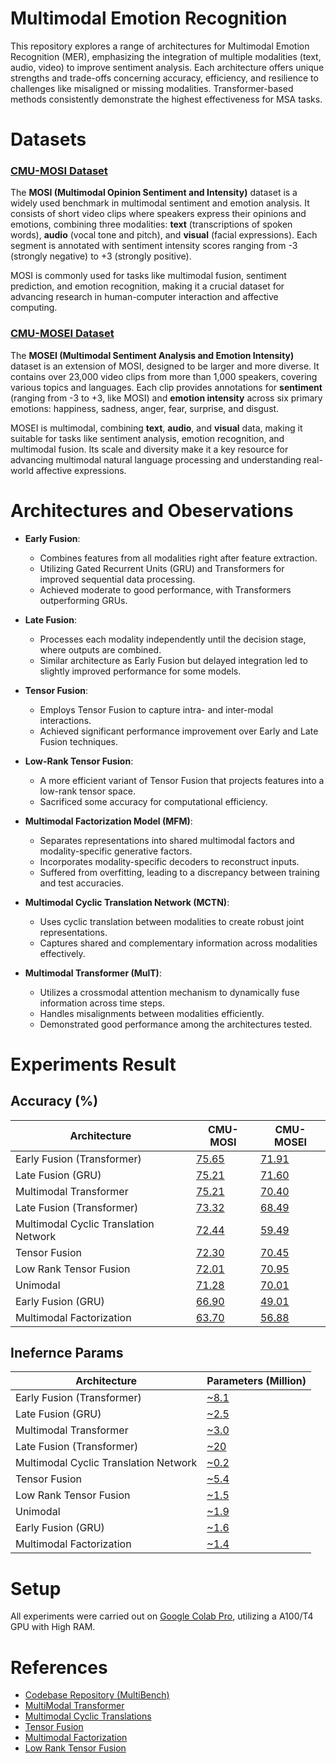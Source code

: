 # Multimodal Emotion Recognition
This repository explores a range of architectures for Multimodal Emotion Recognition (MER), emphasizing the integration of multiple modalities (text, audio, video) to improve sentiment analysis. Each architecture offers unique strengths and trade-offs concerning accuracy, efficiency, and resilience to challenges like misaligned or missing modalities. Transformer-based methods consistently demonstrate the highest effectiveness for MSA tasks.

# Datasets
### [CMU-MOSI Dataset](http://multicomp.cs.cmu.edu/resources/cmu-mosi-dataset/)
The **MOSI (Multimodal Opinion Sentiment and Intensity)** dataset is a widely used benchmark in multimodal sentiment and emotion analysis. It consists of short video clips where speakers express their opinions and emotions, combining three modalities: **text** (transcriptions of spoken words), **audio** (vocal tone and pitch), and **visual** (facial expressions). Each segment is annotated with sentiment intensity scores ranging from -3 (strongly negative) to +3 (strongly positive).

MOSI is commonly used for tasks like multimodal fusion, sentiment prediction, and emotion recognition, making it a crucial dataset for advancing research in human-computer interaction and affective computing.

### [CMU-MOSEI Dataset](http://multicomp.cs.cmu.edu/resources/cmu-mosei-dataset/)
The **MOSEI (Multimodal Sentiment Analysis and Emotion Intensity)** dataset is an extension of MOSI, designed to be larger and more diverse. It contains over 23,000 video clips from more than 1,000 speakers, covering various topics and languages. Each clip provides annotations for **sentiment** (ranging from -3 to +3, like MOSI) and **emotion intensity** across six primary emotions: happiness, sadness, anger, fear, surprise, and disgust.

MOSEI is multimodal, combining **text**, **audio**, and **visual** data, making it suitable for tasks like sentiment analysis, emotion recognition, and multimodal fusion. Its scale and diversity make it a key resource for advancing multimodal natural language processing and understanding real-world affective expressions.

# Architectures and Obeservations
-   **Early Fusion**:
    
    -   Combines features from all modalities right after feature extraction.
    -   Utilizing Gated Recurrent Units (GRU) and Transformers for improved sequential data processing.
    -   Achieved moderate to good performance, with Transformers outperforming GRUs.
-   **Late Fusion**:
    
    -   Processes each modality independently until the decision stage, where outputs are combined.
    -   Similar architecture as Early Fusion but delayed integration led to slightly improved performance for some models.
-   **Tensor Fusion**:
    
    -   Employs Tensor Fusion to capture intra- and inter-modal interactions.
    -   Achieved significant performance improvement over Early and Late Fusion techniques.
-   **Low-Rank Tensor Fusion**:
    
    -   A more efficient variant of Tensor Fusion that projects features into a low-rank tensor space.
    -   Sacrificed some accuracy for computational efficiency.
-   **Multimodal Factorization Model (MFM)**:
    
    -   Separates representations into shared multimodal factors and modality-specific generative factors.
    -   Incorporates modality-specific decoders to reconstruct inputs.
    -   Suffered from overfitting, leading to a discrepancy between training and test accuracies.
-   **Multimodal Cyclic Translation Network (MCTN)**:
    
    -   Uses cyclic translation between modalities to create robust joint representations.
    -   Captures shared and complementary information across modalities effectively.
-   **Multimodal Transformer (MulT)**:
    
    -   Utilizes a crossmodal attention mechanism to dynamically fuse information across time steps.
    -   Handles misalignments between modalities efficiently.
    -   Demonstrated good performance among the architectures tested.
	
# Experiments Result

## Accuracy (%) 
| Architecture                          | CMU-MOSI    | CMU-MOSEI   |
|---------------------------------------|-------------|-------------|
| Early Fusion (Transformer)            | [75.65][L01]| [71.91][L02]|
| Late Fusion (GRU)                     | [75.21][L03]| [71.60][L04]|
| Multimodal Transformer                | [75.21][L05]| [70.40][L06]|
| Late Fusion (Transformer)             | [73.32][L07]| [68.49][L08]|
| Multimodal Cyclic Translation Network | [72.44][L09]| [59.49][L10]|
| Tensor Fusion                         | [72.30][L11]| [70.45][L12]|
| Low Rank Tensor Fusion                | [72.01][L13]| [70.95][L14]|
| Unimodal                              | [71.28][L15]| [70.01][L16]|
| Early Fusion (GRU)                    | [66.90][L17]| [49.01][L18]|
| Multimodal Factorization              | [63.70][L19]| [56.88][L20]|

## Inefernce Params
| Architecture                          | Parameters (Million) |
|---------------------------------------|--------------------|
| Early Fusion (Transformer)            | [~8.1][L01]        |
| Late Fusion (GRU)                     | [~2.5][L03]        |
| Multimodal Transformer                | [~3.0][L05]        |
| Late Fusion (Transformer)             | [~20][L07]         |
| Multimodal Cyclic Translation Network | [~0.2][L09]        |
| Tensor Fusion                         | [~5.4][L11]        |
| Low Rank Tensor Fusion                | [~1.5][L13]        |
| Unimodal                              | [~1.9][L15]        |
| Early Fusion (GRU)                    | [~1.6][L17]        |
| Multimodal Factorization              | [~1.4][L19]        |

# Setup
All experiments were carried out on [Google Colab Pro](https://colab.research.google.com/), utilizing a A100/T4 GPU with High RAM.

# References
 - [Codebase Repository (MultiBench)](https://github.com/Klodivio355/MultiBench)
 - [MultiModal Transformer](https://github.com/yaohungt/Multimodal-Transformer) 
 - [Multimodal Cyclic Translations](https://arxiv.org/pdf/1812.07809.pdf)
 - [Tensor Fusion](https://github.com/Justin1904/TensorFusionNetworks/blob/master/model.py)
 - [Multimodal Factorization](https://arxiv.org/pdf/1806.06176)
 - [Low Rank Tensor Fusion](https://github.com/Justin1904/Low-rank-Multimodal-Fusion)


[L01]: src/notebooks/MOSI/Early_Fusion_Transformer.ipynb
[L02]: src/notebooks/MOSEI/Early_Fusion_Transformer.ipynb
[L03]: src/notebooks/MOSI/Late_Fusion.ipynb
[L04]: src/notebooks/MOSEI/Late_Fusion.ipynb
[L05]: src/notebooks/MOSI/Multimodal_Transformer.ipynb
[L06]: src/notebooks/MOSEI/Multimodal_Transformer.ipynb
[L07]: src/notebooks/MOSI/Late_Fusion_Transformer.ipynb
[L08]: src/notebooks/MOSEI/Late_Fusion_Transformer.ipynb
[L09]: src/notebooks/MOSI/Multimodal_Cyclic_Translation_Network.ipynb
[L10]: src/notebooks/MOSEI/Multimodal_Cyclic_Translation_Network.ipynb
[L11]: src/notebooks/MOSI/Tensor_Fusion.ipynb
[L12]: src/notebooks/MOSEI/Tensor_Fusion.ipynb
[L13]: src/notebooks/MOSI/Low_Rank_Tensor_Fusion.ipynb
[L14]: src/notebooks/MOSEI/Low_Rank_Tensor_Fusion.ipynb
[L15]: src/notebooks/MOSI/Unimodal.ipynb
[L16]: src/notebooks/MOSEI/Early_Fusion.ipynb
[L17]: src/notebooks/MOSI/Early_Fusion.ipynb
[L18]: src/notebooks/MOSEI/Early_Fusion.ipynb
[L19]: src/notebooks/MOSI/Multimodal_Factorization.ipynb
[L20]: src/notebooks/MOSEI/Multimodal_Factorization.ipynb